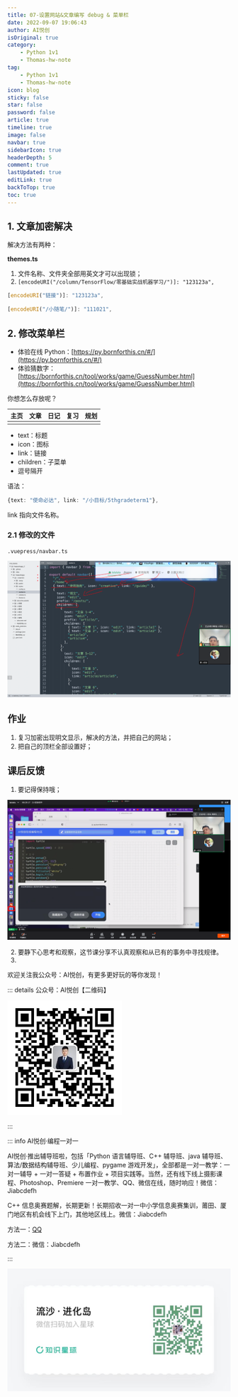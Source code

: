 ```yaml
---
title: 07-设置网站&文章编写 debug & 菜单栏
date: 2022-09-07 19:06:43
author: AI悦创
isOriginal: true
category:
    - Python 1v1
    - Thomas-hw-note
tag:
    - Python 1v1
    - Thomas-hw-note
icon: blog
sticky: false
star: false
password: false
article: true
timeline: true
image: false
navbar: true
sidebarIcon: true
headerDepth: 5
comment: true
lastUpdated: true
editLink: true
backToTop: true
toc: true
---
```


## 1. 文章加密解决

解决方法有两种：

**themes.ts**

1. 文件名称、文件夹全部用英文才可以出现锁；
2. `[encodeURI("/column/TensorFlow/零基础实战机器学习/")]: "123123a",`

```typescript
[encodeURI("链接")]: "123123a",
```

```typescript
[encodeURI("/小随笔/")]: "111021",
```

## 2. 修改菜单栏

- 体验在线 Python：[https://py.bornforthis.cn/#/](https://py.bornforthis.cn/#/)
- 体验猜数字：[https://bornforthis.cn/tool/works/game/GuessNumber.html](https://bornforthis.cn/tool/works/game/GuessNumber.html)

你想怎么存放呢？

| 主页 | 文章 | 日记 | 复习 | 规划 |
| ---- | ---- | ---- | ---- | ---- |
|      |      |      |      |      |

- text：标题
- icon：图标
- link：链接
- children：子菜单
- 逗号隔开

语法：

```typescript
{text: "使命必达", link: "/小目标/5thgradeterm1"},
```

link 指向文件名称。

### 2.1 修改的文件

`.vuepress/navbar.ts`

![image-20220907194226928](./08-web07.assets/image-20220907194226928.png)





## 作业

1. 复习加密出现明文显示，解决的方法，并把自己的网站；
1. 把自己的顶栏全部设置好；




## 课后反馈

1. 要记得保持哦；

![image-20220907193201953](./08-web07.assets/image-20220907193201953.png)

2. 要静下心思考和观察，这节课分享不认真观察和从已有的事务中寻找规律。
3. 

欢迎关注我公众号：AI悦创，有更多更好玩的等你发现！

::: details 公众号：AI悦创【二维码】

![](/gzh.jpg)

:::

::: info AI悦创·编程一对一

AI悦创·推出辅导班啦，包括「Python 语言辅导班、C++ 辅导班、java 辅导班、算法/数据结构辅导班、少儿编程、pygame 游戏开发」，全部都是一对一教学：一对一辅导 + 一对一答疑 + 布置作业 + 项目实践等。当然，还有线下线上摄影课程、Photoshop、Premiere 一对一教学、QQ、微信在线，随时响应！微信：Jiabcdefh

C++ 信息奥赛题解，长期更新！长期招收一对一中小学信息奥赛集训，莆田、厦门地区有机会线下上门，其他地区线上。微信：Jiabcdefh

方法一：[QQ](http://wpa.qq.com/msgrd?v=3&uin=1432803776&site=qq&menu=yes)

方法二：微信：Jiabcdefh

:::

![](/zsxq.jpg)











